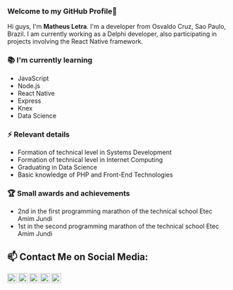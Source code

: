 ### Welcome to my GitHub Profile👋

Hi guys, I'm **Matheus Letra**. I'm a developer from Osvaldo Cruz, Sao Paulo, Brazil. I am currently working as a Delphi developer, also participating in projects involving the React Native framework. 

### 📚 I'm currently learning
- JavaScript
- Node.js
- React Native
- Express
- Knex
- Data Science

### ⚡ Relevant details
- Formation of technical level in Systems Development
- Formation of technical level in Internet Computing
- Graduating in Data Science
- Basic knowledge of PHP and Front-End Technologies

### 🏆 Small awards and achievements
- 2nd in the first programming marathon of the technical school Etec Amim Jundi
- 1st in the second programming marathon of the technical school Etec Amim Jundi


## 📫 Contact Me on Social Media:
<a target="_blank" href="https://www.linkedin.com/in/https://www.linkedin.com/in/matheusletra/">
  <img align="left" alt="LinkdeIN" width="22px" src="https://cdn.jsdelivr.net/npm/simple-icons@v3/icons/linkedin.svg" />
</a>
<a target="_blank" href="https://api.whatsapp.com/send?phone=5518996632906">
  <img align="left" alt="Whatsapp" width="22px" src="https://cdn.jsdelivr.net/npm/simple-icons@v3/icons/whatsapp.svg" />
</a>
<a target="_blank" href="https://www.instagram.com/matheus_letra/">
  <img align="left" alt="Instagram" width="22px" src="https://cdn.jsdelivr.net/npm/simple-icons@v3/icons/instagram.svg" />
</a>
<a target="_blank" href="mailto:jrtyuw@gmail.com">
  <img align="left" alt="Gmail" width="22px" src="https://cdn.jsdelivr.net/npm/simple-icons@v3/icons/gmail.svg" />
</a>
<a target="_blank" href="https://fb.com/MatheusLetra7">
  <img align="left" alt="Facebook" width="22px" src="https://cdn.jsdelivr.net/npm/simple-icons@v3/icons/facebook.svg" />
</a>

<br>

<!-- ## :computer: My favorite programming languages and tools: 
<code><img height="20" src="https://raw.githubusercontent.com/github/explore/80688e429a7d4ef2fca1e82350fe8e3517d3494d/topics/javascript/javascript.png"></code>
<code><img height="20" src="https://raw.githubusercontent.com/github/explore/80688e429a7d4ef2fca1e82350fe8e3517d3494d/topics/react-native/react-native.png"></code> -->

